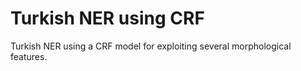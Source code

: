 # Turkish NER using CRF
 Turkish NER using a CRF model  for  exploiting several morphological features.
